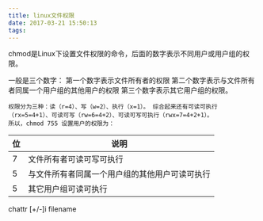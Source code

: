 ```yaml
---
title: linux文件权限
date: 2017-03-21 15:50:13
tags: 
---
```

chmod是Linux下设置文件权限的命令，后面的数字表示不同用户或用户组的权限。

一般是三个数字：
第一个数字表示文件所有者的权限
第二个数字表示与文件所有者同属一个用户组的其他用户的权限
第三个数字表示其它用户组的权限。

```
权限分为三种：读（r=4）、写（w=2）、执行（x=1）。 综合起来还有可读可执行（rx=5=4+1）、可读可写（rw=6=4+2）、可读可写可执行（rwx=7=4+2+1）。
所以，chmod 755 设置用户的权限为：
```

| 位  |                      说明                   |
| --- | ------------------------------------------ |
| 7   | 文件所有者可读可写可执行                       |
| 5   | 与文件所有者同属一个用户组的其他用户可读可执行     |
| 5   | 其它用户组可读可执行                          |

chattr [+/-]i filename 